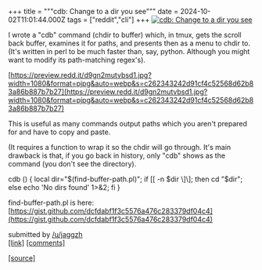 +++
title = """cdb: Change to a dir you see"""
date = 2024-10-02T11:01:44.000Z
tags = ["reddit","cli"]
+++
[![cdb: Change to a dir you see](https://b.thumbs.redditmedia.com/4rrixq-3IENVEk-slQjl2MQgk99qnLutrF19IZqeS3s.jpg "cdb: Change to a dir you see")](https://www.reddit.com/r/commandline/comments/1fudfuk/cdb_change_to_a_dir_you_see/)

I wrote a "cdb" command (chdir to buffer) which, in tmux, gets the scroll back buffer, examines it for paths, and presents then as a menu to chdir to. (It's written in perl to be much faster than, say, python. Although you might want to modify its path-matching regex's).

[https://preview.redd.it/d9gn2mutvbsd1.jpg?width=1080&format=pjpg&auto=webp&s=c262343242d91cf4c52568d62b83a86b887b7b27](https://preview.redd.it/d9gn2mutvbsd1.jpg?width=1080&format=pjpg&auto=webp&s=c262343242d91cf4c52568d62b83a86b887b7b27)

This is useful as many commands output paths which you aren't prepared for and have to copy and paste.

(It requires a function to wrap it so the chdir will go through. It's main drawback is that, if you go back in history, only "cdb" shows as the command (you don't see the directory).

cdb () { local dir="$(find-buffer-path.pl)"; if \[\[ -n $dir \]\]; then cd "$dir"; else echo 'No dirs found' 1>&2; fi }

find-buffer-path.pl is here: [https://gist.github.com/dcfdabf1f3c5576a476c283379df04c4](https://gist.github.com/dcfdabf1f3c5576a476c283379df04c4)

submitted by [/u/jaggzh](https://www.reddit.com/user/jaggzh)  
[\[link\]](https://www.reddit.com/r/commandline/comments/1fudfuk/cdb_change_to_a_dir_you_see/) [\[comments\]](https://www.reddit.com/r/commandline/comments/1fudfuk/cdb_change_to_a_dir_you_see/)

[[source]](https://www.reddit.com/r/commandline/comments/1fudfuk/cdb_change_to_a_dir_you_see/)
